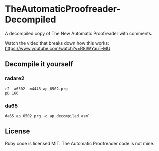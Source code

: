 # TheAutomaticProofreader-Decompiled

A decompiled copy of The New Automatic Proofreader with comments.

Watch the video that breaks down how this works: https://www.youtube.com/watch?v=R8IWYauT-MU


## Decompile it yourself

### radare2

```
r2 -a6502 -m4443 ap_6502.prg
pD 166
```

### da65

```
da65 ap_6502.prg -o ap_decompiled.asm`
```

## License

Ruby code is licensed MIT. The Automatic Proofreader code is not mine.
